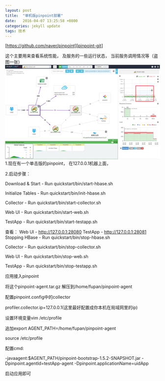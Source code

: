 ```yaml
---
layout: post
title:  "单机版pinpoint部署"
date:   2016-04-07 13:25:58 +0800
categories: jekyll update
tags: 技术
---
```


[https://github.com/naver/pinpoint][pinpoint-git]<br/>

这个主要用来查看系统性能， 及服务的一些运行状态， 当前服务调用情况等（盗图一张）
 ![](assets/img/ss_server-map.png)
1.现在有一个单击版的pinpoint， 在127.0.0.1机器上面， 

2.启动步骤：

Download & Start - Run quickstart/bin/start-hbase.sh

Initialize Tables - Run quickstart/bin/init-hbase.sh

Collector - Run quickstart/bin/start-collector.sh

Web UI - Run quickstart/bin/start-web.sh

TestApp - Run quickstart/bin/start-testapp.sh

查看：
Web UI - http://127.0.0.1:28080
TestApp - http://127.0.0.1:28081
Stopping
HBase - Run quickstart/bin/stop-hbase.sh

Collector - Run quickstart/bin/stop-collector.sh

Web UI - Run quickstart/bin/stop-web.sh

TestApp - Run quickstart/bin/stop-testapp.sh

应用接入pinpoint

将这个pinpoint-agent.tar.gz 解压到/home/fupan/pinpoint-agent

配置pinpoint.config中的collector

profiler.collector.ip=127.0.0.1(这里最好配置成你本机在局域网里的ip)

设置环境变量vim /etc/profile

追加export AGENT\_PATH=/home/fupan/pinpoint-agent

source /etc/profile

配置cmd:

-javaagent:$AGENT\_PATH/pinpoint-bootstrap-1.5.2-SNAPSHOT.jar -Dpinpoint.agentId=testApp-agent -Dpinpoint.applicationName=uidApp

启动应用即可

[pinpoint-git]: https://github.com/naver/pinpoint
